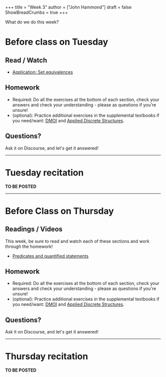 +++
title = "Week 3"
author = ["John Hammond"]
draft = false
ShowBreadCrumbs = true
+++

 What do we do this week? 
<!--more-->

# Before class on Tuesday


## Read / Watch
* [Application: Set equivalences](https://www.math.wichita.edu/~hammond/class-notes/sec_application_set_proofs.html)

## Homework

* Required: Do all the exercises at the bottom of each section, check your answers and check your understanding - please as questions if you're unsure!
* (optional): Practice additional exercises in the supplemental textbooks if you need/want: [DMOI](http://discrete.openmathbooks.org/dmoi3/) and [Applied Discrete Structures](http://faculty.uml.edu/klevasseur/ads/index-ads.html).

## Questions?

Ask it on Discourse, and let's get it answered!

---

# Tuesday recitation

**TO BE POSTED**

---

# Before Class on Thursday


## Readings / Videos

This week, be sure to read and watch each of these sections and work through the homework!
* [Predicates and quantified statements](https://www.math.wichita.edu/~hammond/class-notes/section-logic-quantifiers.html)

## Homework

* Required: Do all the exercises at the bottom of each section, check your answers and check your understanding - please as questions if you're unsure!
* (optional): Practice additional exercises in the supplemental textbooks if you need/want: [DMOI](http://discrete.openmathbooks.org/dmoi3/) and [Applied Discrete Structures](http://faculty.uml.edu/klevasseur/ads/index-ads.html).

## Questions?

Ask it on Discourse, and let's get it answered!

---

# Thursday recitation

**TO BE POSTED**


